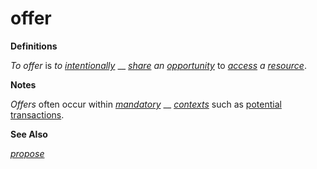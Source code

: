 # offer

**Definitions**

_To offer_ is _to_ [_intentionally_](https://github.com/gcassel/Modular-Organization-Terminology/blob/master/terms/intend.md) __ [_share_](https://github.com/gcassel/Modular-Organization-Terminology/blob/master/terms/share.md) _an_ [_opportunity_](https://github.com/gcassel/Modular-Organization-Terminology/blob/master/terms/opportunity.md) to [_access_](https://github.com/gcassel/Modular-Organization-Terminology/blob/master/terms/access.md) _a_ [_resource_](https://github.com/gcassel/Modular-Organization-Terminology/blob/master/terms/resource.md).

**Notes**

_Offers_ often occur within [_mandatory_](https://github.com/gcassel/Modular-Organization-Terminology/blob/master/terms/require.md) __ [_contexts_](https://github.com/gcassel/Modular-Organization-Terminology/blob/master/terms/context.md) such as [potential](https://github.com/gcassel/Modular-Organization-Terminology/blob/master/terms/potential.md) [transactions](https://github.com/gcassel/Modular-Organization-Terminology/blob/master/terms/transaction.md).

**See Also**

[_propose_](https://github.com/gcassel/Modular-Organization-Terminology/blob/master/terms/propose.md)
